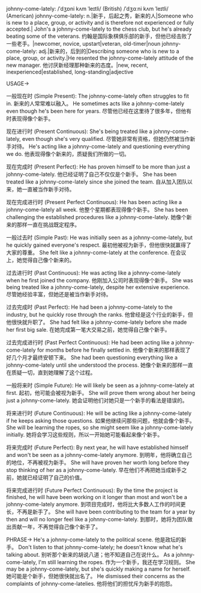 johnny-come-lately: /ˈdʒɒni kʌm ˈleɪtli/ (British) /ˈdʒɑːni kʌm ˈleɪtli/ (American)
johnny-come-lately: n.|新手，后起之秀，新来的人|Someone who is new to a place, group, or activity and is therefore not experienced or fully accepted.| John's a johnny-come-lately to the chess club, but he's already beating some of the veterans.  约翰是国际象棋俱乐部的新手，但他已经击败了一些老手。|newcomer, novice, upstart|veteran, old-timer|noun
johnny-come-lately: adj.|新来的，后到的|Describing someone who is new to a place, group, or activity.|He resented the johnny-come-lately attitude of the new manager. 他讨厌新经理那种新来的态度。|new, recent, inexperienced|established, long-standing|adjective


USAGE->

一般现在时 (Simple Present):
The johnny-come-lately often struggles to fit in. 新来的人常常难以融入。
He sometimes acts like a johnny-come-lately even though he's been here for years. 尽管他已经在这里待了很多年，但他有时表现得像个新手。

现在进行时 (Present Continuous):
She's being treated like a johnny-come-lately, even though she's very qualified. 尽管她非常有资格，但她仍然被当作新手对待。
He's acting like a johnny-come-lately and questioning everything we do. 他表现得像个新来的，质疑我们所做的一切。

现在完成时 (Present Perfect):
He has proven himself to be more than just a johnny-come-lately. 他已经证明了自己不仅仅是个新手。
She has been treated like a johnny-come-lately since she joined the team. 自从加入团队以来，她一直被当作新手对待。

现在完成进行时 (Present Perfect Continuous):
He has been acting like a johnny-come-lately all week. 他整个星期都表现得像个新手。
She has been challenging the established procedures like a johnny-come-lately. 她像个新来的那样一直在挑战既定程序。

一般过去时 (Simple Past):
He was initially seen as a johnny-come-lately, but he quickly gained everyone's respect. 最初他被视为新手，但他很快就赢得了大家的尊重。
She felt like a johnny-come-lately at the conference. 在会议上，她觉得自己像个新来的。

过去进行时 (Past Continuous):
He was acting like a johnny-come-lately when he first joined the company.  他刚加入公司时表现得像个新手。
She was being treated like a johnny-come-lately, despite her extensive experience. 尽管她经验丰富，但她还是被当作新手对待。


过去完成时 (Past Perfect):
He had been a johnny-come-lately to the industry, but he quickly rose through the ranks. 他曾经是这个行业的新手，但他很快就升职了。
She had felt like a johnny-come-lately before she made her first big sale. 在她完成第一笔大交易之前，她觉得自己像个新手。


过去完成进行时 (Past Perfect Continuous):
He had been acting like a johnny-come-lately for months before he finally settled in. 他像个新来的那样表现了好几个月才最终安顿下来。
She had been questioning everything like a johnny-come-lately until she understood the process. 她像个新来的那样一直在质疑一切，直到她理解了这个过程。


一般将来时 (Simple Future):
He will likely be seen as a johnny-come-lately at first.  起初，他可能会被视为新手。
She will prove them wrong about her being just a johnny-come-lately. 她会证明他们对她只是一个新手的看法是错误的。


将来进行时 (Future Continuous):
He will be acting like a johnny-come-lately if he keeps asking those questions. 如果他继续问那些问题，他就会像个新手。
She will be learning the ropes, so she might seem like a johnny-come-lately initially. 她将会学习这些规则，所以一开始她可能看起来像个新手。


将来完成时 (Future Perfect):
By next year, he will have established himself and won't be seen as a johnny-come-lately anymore. 到明年，他将确立自己的地位，不再被视为新手。
She will have proven her worth long before they stop thinking of her as a johnny-come-lately. 早在他们不再把她当成新手之前，她就已经证明了自己的价值。

将来完成进行时 (Future Perfect Continuous):
By the time the project is finished, he will have been working on it longer than most and won't be a johnny-come-lately anymore. 到项目完成时，他将比大多数人工作的时间更长，不再是新手了。
She will have been contributing to the team for a year by then and will no longer feel like a johnny-come-lately. 到那时，她将为团队做出贡献一年，不再觉得自己像个新手了。




PHRASE->
He's a johnny-come-lately to the political scene. 他是政坛的新手。
Don't listen to that johnny-come-lately; he doesn't know what he's talking about.  别听那个新来的胡说八道；他不知道自己在说什么。
As a johnny-come-lately, I'm still learning the ropes. 作为一个新手，我还在学习规则。
She may be a johnny-come-lately, but she's quickly making a name for herself. 她可能是个新手，但她很快就出名了。
He dismissed their concerns as the complaints of johnny-come-latelies. 他将他们的担忧斥为新手的抱怨。
